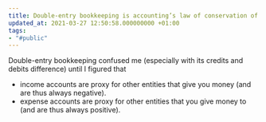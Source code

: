 ```yaml
---
title: Double-entry bookkeeping is accounting’s law of conservation of energy
updated_at: 2021-03-27 12:50:58.000000000 +01:00
tags:
- "#public"
---
```



Double-entry bookkeeping confused me (especially with its credits and debits difference) until I figured that 

* income accounts are proxy for other entities that give you money (and are thus always negative).
* expense accounts are proxy for other entities that you give money to (and are thus always positive).